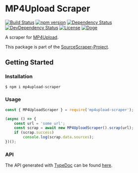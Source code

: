 # MP4Upload Scraper

[![Build Status](https://travis-ci.org/OpenByteDev/SourceScraper.svg?branch=master)](https://travis-ci.org/OpenByteDev/SourceScraper)
[![npm version](https://badge.fury.io/js/mp4upload-scraper.svg)](https://www.npmjs.com/package/mp4upload-scraper)
[![Dependency Status](https://david-dm.org/OpenByteDev/SourceScraper/status.svg?path=packages%2Fmp4upload-scraper)](https://david-dm.org/OpenByteDev/SourceScraper?path=packages%2Fmp4upload-scraper)
[![DevDependency Status](https://david-dm.org/OpenByteDev/SourceScraper/dev-status.svg?path=packages%2Fmp4upload-scraper)](https://david-dm.org/OpenByteDev/SourceScraper?path=packages%2Fmp4upload-scraper&type=dev)
[![License](https://img.shields.io/github/license/mashape/apistatus.svg)](https://opensource.org/licenses/MIT)
[![Doge](https://img.shields.io/badge/doge-wow-yellow.svg)]()

A scraper for [MP4Upload](https://www.mp4upload.com/).

This package is part of the [SourceScraper-Project](https://github.com/OpenByteDev/SourceScraper).


## Getting Started
### Installation
```bash
$ npm i mp4upload-scraper
```


### Usage

```js
const { MP4UploadScraper } = require('mp4upload-scraper');

(async () => {
    const url = 'some url';
    const scrap = await new MP4UploadScraper().scrap(url);
    if (scrap.success)
        console.log(scrap.data.sources);
})();
```


### API
The API generated with [TypeDoc](http://typedoc.org/) can be found [here](https://openbytedev.github.io/SourceScraper/packages/mp4upload-scraper/docs/).
